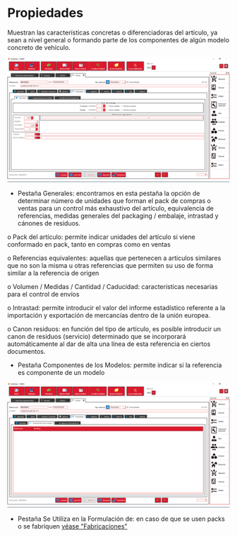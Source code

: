 # Propiedades

Muestran las características concretas o diferenciadoras del artículo, ya sean a nivel general o formando parte de los componentes de algún modelo concreto de vehículo.

![](<../../../../.gitbook/assets/image (506).png>)

* Pestaña Generales: encontramos en esta pestaña la opción de determinar número de unidades que forman el pack de compras o ventas para un control más exhaustivo del artículo, equivalencia de referencias, medidas generales del packaging / embalaje, intrastad y cánones de residuos.

o Pack del artículo: permite indicar unidades del artículo si viene conformado en pack, tanto en compras como en ventas

o Referencias equivalentes: aquellas que pertenecen a artículos similares que no son la misma u otras referencias que permiten su uso de forma similar a la referencia de origen

o Volumen / Medidas / Cantidad / Caducidad: características necesarias para el control de envíos

o Intrastad: permite introducir el valor del informe estadístico referente a la importación y exportación de mercancías dentro de la unión europea.

o Canon residuos: en función del tipo de artículo, es posible introducir un canon de residuos (servicio) determinado que se incorporará automáticamente al dar de alta una línea de esta referencia en ciertos documentos.

* Pestaña Componentes de los Modelos: permite indicar si la referencia es componente de un modelo

![](<../../../../.gitbook/assets/image (507).png>)

* Pestaña Se Utiliza en la Formulación de: en caso de que se usen packs o se fabriquen [véase "Fabricaciones"](https://winmotor.gitbook.io/project/manuales/almacenes/fabricaciones)
